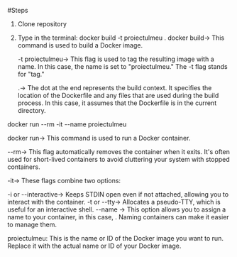 #Steps
1. Clone repository
2. Type in the terminal: docker build -t proiectulmeu . 
    docker build-> This command is used to build a Docker image.

    -t proiectulmeu-> This flag is used to tag the resulting image with a name. In this case, the name is set to "proiectulmeu." The -t flag stands for "tag."

    .-> The dot at the end represents the build context. It specifies the location of the Dockerfile and any files that are used during the build process. In this case, it assumes that the Dockerfile is in the current directory.
 
docker run --rm -it --name <my-running-app> proiectulmeu

docker run-> This command is used to run a Docker container.

--rm-> This flag automatically removes the container when it exits. It's often used for short-lived containers to avoid cluttering your system with stopped containers.

-it-> These flags combine two options:

-i or --interactive-> Keeps STDIN open even if not attached, allowing you to interact with the container.
-t or --tty-> Allocates a pseudo-TTY, which is useful for an interactive shell.
--name <my-running-app>-> This option allows you to assign a name to your container, in this case, <my-running-app>. Naming containers can make it easier to manage them.

proiectulmeu: This is the name or ID of the Docker image you want to run. Replace it with the actual name or ID of your Docker image.